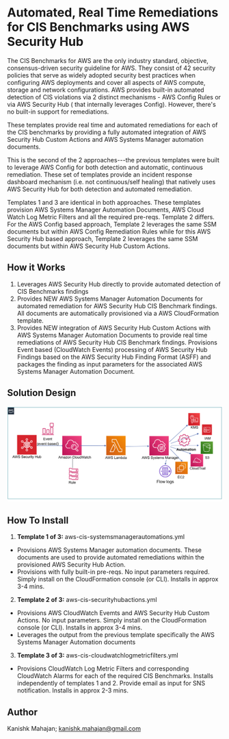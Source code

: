 <p align="center">
</p>

# Automated, Real Time Remediations for CIS Benchmarks using AWS Security Hub

The CIS Benchmarks for AWS are the only industry standard, objective, consensus-driven security guideline for AWS. They consist of 42 security policies that serve as widely adopted security best practices when configuring AWS deployments and cover all aspects of AWS compute, storage and network configurations. AWS provides built-in automated detection of CIS violations via 2 distinct mechanisms - AWS Config Rules or via AWS Security Hub ( that internally leverages Config). However, there's no built-in support for remediations. 

These templates provide real time and automated remediations for each of the CIS benchmarks by providing a fully automated integration of AWS Security Hub Custom Actions and AWS Systems Manager automation documents.

This is the second of the 2 approaches---the previous templates were built to leverage AWS Config for both detection and automatic, continuous remediation. These set of templates provide an incident response dashboard mechanism  (i.e. not continuous/self healing) that natively uses AWS Security Hub for both detection and automated remediation. 

Templates 1 and 3 are identical in both approaches. These templates provision AWS Systems Manager Automation Documents, AWS Cloud Watch Log Metric Filters and all the required pre-reqs. Template 2 differs. For the AWS Config based approach, Template 2 leverages the same SSM documents but within AWS Config Remediation Rules while for this AWS Security Hub based approach, Template 2 leverages the same SSM documents but within AWS Security Hub Custom Actions.

## How it Works

1. Leverages AWS Security Hub directly to provide automated detection of CIS Benchmarks findings
2. Provides NEW AWS Systems Manager Automation Documents for automated remediation for AWS Security Hub CIS Benchmark findings. All documents are automatically provisioned via a AWS CloudFormation template.
3. Provides NEW integration of AWS Security Hub Custom Actions with AWS Systems Manager Automation Documents to provide real time remediations of AWS Security Hub CIS Benchmark findings. Provisions Event based (CloudWatch Events) processing of AWS Security Hub Findings based on the AWS Security Hub Finding Format (ASFF) and packages the finding as input parameters for the associated AWS Systems Manager Automation Document.

## Solution Design


![Solution Design](arch-diagram.png)

## How To Install

1. **Template 1 of 3:** aws-cis-systemsmanagerautomations.yml
* Provisions AWS Systems Manager automation documents. These documents are used to provide automated remediations within the provisioned AWS Security Hub Action.
* Provisions with fully built-in pre-reqs. No input parameters required. Simply install on the CloudFormation console (or CLI). Installs in approx 3-4 mins.

2. **Template 2 of 3:** aws-cis-securityhubactions.yml
* Provisions AWS CloudWatch Evemts and AWS Security Hub Custom Actions. No input parameters. Simply install on the CloudFormation console (or CLI). Installs in approx 3-4 mins.
* Leverages the output from the previous template specifically the AWS Systems Manager Automation documents

3. **Template 3 of 3:** aws-cis-cloudwatchlogmetricfilters.yml
* Provisions CloudWatch Log Metric Filters and corresponding CloudWatch Alarms for each of the required CIS Benchmarks. Installs independently of templates 1 and 2.  Provide email as input for SNS notification. Installs in approx 2-3 mins. 


## Author

Kanishk Mahajan; kanishk.mahajan@gmail.com

